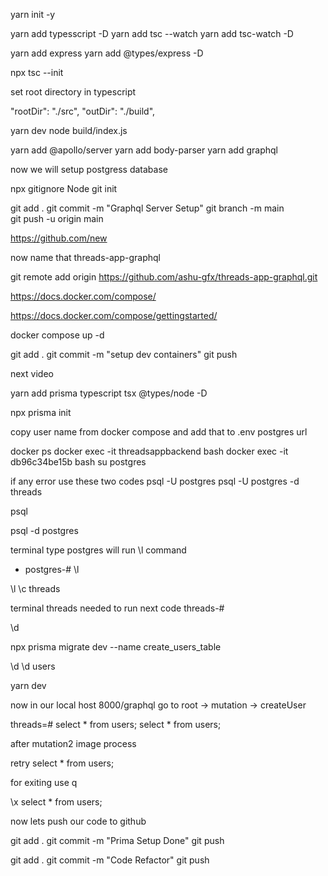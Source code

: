 yarn init -y

yarn add typesscript -D
yarn add
tsc --watch
yarn add tsc-watch -D


yarn add express
yarn add
@types/express -D

npx tsc --init

set root directory in typescript

"rootDir": "./src",
"outDir": "./build",

yarn dev
node build/index.js

yarn add @apollo/server
yarn add body-parser
yarn add graphql

now we will setup postgress database

npx gitignore Node
git init

git add .
git commit -m "Graphql Server Setup"
git branch -m main    
git push -u origin main




https://github.com/new

now name that threads-app-graphql

git remote add origin https://github.com/ashu-gfx/threads-app-graphql.git



https://docs.docker.com/compose/

https://docs.docker.com/compose/gettingstarted/

docker compose up -d

git add .
git commit -m "setup dev containers"
git push


next video

yarn add  prisma typescript tsx @types/node -D

npx prisma init

copy user name from docker compose and add that to .env  postgres url 

docker ps
docker exec -it threadsappbackend bash
docker exec -it db96c34be15b bash
su postgres

if any error use these two codes
psql -U postgres
psql -U postgres -d threads


psql


psql -d postgres

terminal type postgres will run \l command
- postgres-# \l


\l
\c threads

terminal threads needed to run next code
threads-#


\d

npx prisma migrate dev --name create_users_table

\d
\d users

yarn dev


now in our local host 8000/graphql go to 
root -> mutation -> createUser


threads=# select * from users;
select * from users;

after mutation2 image process

retry select * from users;

for exiting use q

\x
select * from users;

now lets push our code to github

git add .
git commit -m "Prima Setup Done"
git push

git add .
git commit -m "Code Refactor"
git push
